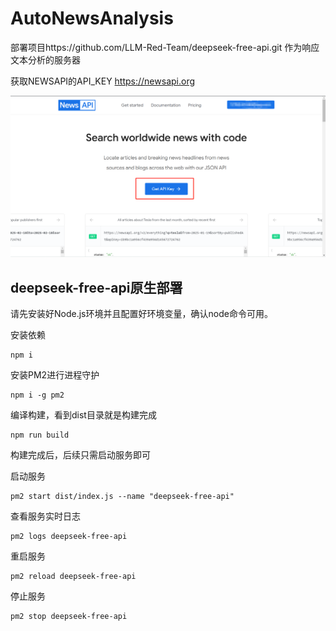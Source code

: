 # AutoNewsAnalysis

部署项目https://github.com/LLM-Red-Team/deepseek-free-api.git 作为响应文本分析的服务器

获取NEWSAPI的API_KEY https://newsapi.org

![newsapi界面](https://github.com/NicoAndSteven/AutoNewsAnalysis/raw/main/note/newsapi.png)

## deepseek-free-api原生部署

请先安装好Node.js环境并且配置好环境变量，确认node命令可用。

安装依赖

```shell
npm i
```

安装PM2进行进程守护

```shell
npm i -g pm2
```

编译构建，看到dist目录就是构建完成

```shell
npm run build
```



构建完成后，后续只需启动服务即可

启动服务

```shell
pm2 start dist/index.js --name "deepseek-free-api"
```

查看服务实时日志

```shell
pm2 logs deepseek-free-api
```

重启服务

```shell
pm2 reload deepseek-free-api
```

停止服务

```shell
pm2 stop deepseek-free-api
```

